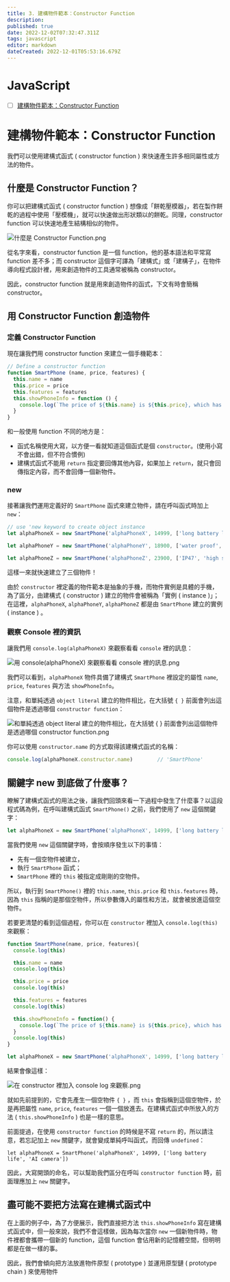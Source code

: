 ```yaml
---
title: 3. 建構物件範本：Constructor Function
description: 
published: true
date: 2022-12-02T07:32:47.311Z
tags: javascript
editor: markdown
dateCreated: 2022-12-01T05:53:16.679Z
---
```


# JavaScript
- [ ] [建構物件範本：Constructor Function](https://javascript.alphacamp.co/constructor-function.html)

# 建構物件範本：Constructor Function
我們可以使用建構式函式 ( constructor function ) 來快速產生許多相同屬性或方法的物件。

## 什麼是 Constructor Function？
你可以把建構式函式 ( constructor function ) 想像成「餅乾壓模器」，若在製作餅乾的過程中使用「壓模機」，就可以快速做出形狀類以的餅乾。同理，constructor function 可以快速地產生結構相似的物件。

![什麼是 Constructor Function.png](http://192.168.25.60:8000/files/file_storage/21ca787e.png)

從名字來看，constructor function 是一個 function，他的基本語法和平常寫 function 差不多；而 constructor 這個字可譯為「建構式」或「建構子」，在物件導向程式設計裡，用來創造物件的工具通常被稱為 constructor。

因此，constructor function 就是用來創造物件的函式，下文有時會簡稱 constructor。


## 用 Constructor Function 創造物件
### 定義 Constructor Function
現在讓我們用 constructor function 來建立一個手機範本：

```js
// Define a constructor function
function SmartPhone (name, price, features) {
  this.name = name
  this.price = price
  this.features = features
  this.showPhoneInfo = function () {
    console.log(`The price of ${this.name} is ${this.price}, which has the newest features such as ${this.features.join(', ')}.`)
  }
}
```

和一般使用 function 不同的地方是：

- 函式名稱使用大寫，以方便一看就知道這個函式是個 `constructor`。(使用小寫不會出錯，但不符合慣例)
- 建構式函式不能用 `return` 指定要回傳其他內容，如果加上 `return`，就只會回傳指定內容，而不會回傳一個新物件。

### new
接著讓我們運用定義好的 `SmartPhone` 函式來建立物件，請在呼叫函式時加上 `new`：

```js
// use 'new keyword to create object instance
let alphaPhoneX = new SmartPhone('alphaPhoneX', 14999, ['long battery life', 'AI camera'])

let alphaPhoneY = new SmartPhone('alphaPhoneY', 18900, ['water proof', 'high screen resolution'])

let alphaPhoneZ = new SmartPhone('alphaPhoneZ', 23900, ['IP47', 'high screen resolution', 'full display'])
```

這樣一來就快速建立了三個物件！

由於 `constructor` 裡定義的物件範本是抽象的手機，而物件實例是具體的手機，為了區分，由建構式 ( constructor ) 建立的物件會被稱為「實例 ( instance )」；在這裡，`alphaPhoneX`, `alphaPhoneY`, `alphaPhoneZ` 都是由 `SmartPhone` 建立的實例 ( instance ) 。

### 觀察 Console 裡的資訊
讓我們用 `console.log(alphaPhoneX)` 來觀察看看 `console` 裡的訊息：

![用 console(alphaPhoneX) 來觀察看看 console 裡的訊息.png](http://192.168.25.60:8000/files/file_storage/087d0175.png)

我們可以看到，`alphaPhoneX` 物件具備了建構式 `SmartPhone` 裡設定的屬性 `name`, `price`, `features` 與方法 `showPhoneInfo`。

注意，和單純透過 `object literal` 建立的物件相比，在大括號 `{ }` 前面會列出這個物件是透過哪個 `constructor function`：

![和單純透過 object literal 建立的物件相比，在大括號 { } 前面會列出這個物件是透過哪個 constructor function.png](http://192.168.25.60:8000/files/file_storage/28747592.png)

你可以使用 `constructor.name` 的方式取得該建構式函式的名稱：

```js
console.log(alphaPhoneX.constructor.name)        // 'SmartPhone'
```

## 關鍵字 new 到底做了什麼事？
瞭解了建構式函式的用法之後，讓我們回頭來看一下過程中發生了什麼事？以這段程式碼為例，在呼叫建構式函式 `SmartPhone()` 之前，我們使用了 `new` 這個關鍵字：

```js
let alphaPhoneX = new SmartPhone('alphaPhoneX', 14999, ['long battery life', 'AI camera'])
```
當我們使用 `new` 這個關鍵字時，會按順序發生以下的事情：

- 先有一個空物件被建立，
- 執行 `SmartPhone` 函式；
- `SmartPhone` 裡的 `this` 被指定成剛剛的空物件。

所以，執行到 `SmartPhone()` 裡的 `this.name`, `this.price` 和 `this.features` 時，因為 `this` 指稱的是那個空物件，所以參數傳入的屬性和方法，就會被放進這個空物件。

若要更清楚的看到這個過程，你可以在 `constructor` 裡加入 `console.log(this)` 來觀察：

```js
function SmartPhone(name, price, features){
  console.log(this)

  this.name = name
  console.log(this)

  this.price = price
  console.log(this)

  this.features = features
  console.log(this)

  this.showPhoneInfo = function() {
    console.log(`The price of ${this.name} is ${this.price}, which has the newest features such as ${this.features.join(', ')}.`)
  }
  console.log(this)
}

let alphaPhoneX = new SmartPhone('alphaPhoneX', 14999, ['long battery life', 'AI camera'])
```

結果會像這樣：

![在 constructor 裡加入 console log 來觀察.png](http://192.168.25.60:8000/files/file_storage/3df3dc55.png)

就如先前提到的，它會先產生一個空物件 `{ }` ，而 `this` 會指稱到這個空物件，於是再把屬性 `name`, `price`, `features` 一個一個放進去。在建構式函式中所放入的方法 ( `this.showPhoneInfo` ) 也是一樣的意思。

前面提過，在使用 `constructor function` 的時候是不寫 `return` 的，所以請注意，若忘記加上 `new` 關鍵字，就會變成單純呼叫函式，而回傳 `undefined`：

```
let alphaPhoneX = SmartPhone('alphaPhoneX', 14999, ['long battery life', 'AI camera'])
```

因此，大寫開頭的命名，可以幫助我們區分在呼叫 `constructor function` 時，前面理應加上 `new` 關鍵字。

## 盡可能不要把方法寫在建構式函式中

在上面的例子中，為了方便展示，我們直接把方法 `this.showPhoneInfo` 寫在建構式函式中，但一般來說，我們不會這樣做，因為每次當你 `new` 一個新物件時，物件裡都會攜帶一個新的 function，這個 function 會佔用新的記憶體空間，但明明都是在做一樣的事。

因此，我們會傾向把方法放進物件原型 ( prototype ) 並運用原型鏈 ( prototype chain ) 來使用物件






